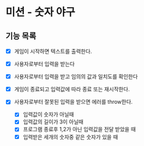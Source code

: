 # 미션 - 숫자 야구

## 기능 목록

- [x] 게임이 시작하면 텍스트를 출력한다.
- [x] 사용자로부터 입력을 받는다
- [x] 사용자로부터 입력을 받고 임의의 값과 일치도를 확인한다
- [x] 게임이 종료되고 입력값에 따라 종료 또는 재시작한다.

- [x] 사용자로부터 잘못된 입력을 받으면 에러를 throw한다.
  - [x] 입력값이 숫자가 아닐때
  - [x] 입력값의 길이가 3이 아닐때
  - [x] 프로그램 종료후 1,2가 아닌 입력값을 전달 받았을 때
  - [x] 입력받은 세개의 숫자중 같은 숫자가 있을 때
